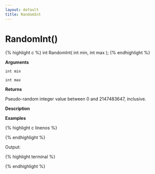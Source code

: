 ```yaml
---
layout: default
title: RandomInt
---
```


# RandomInt()

{% highlight c %}
int RandomInt( int min, int max );
{% endhighlight %}

**Arguments**

`int min`

`int max`

**Returns**

Pseudo-random integer value between ​0​ and 2147483647, inclusive.


**Description**

**Examples**

{% highlight c linenos %}

{% endhighlight %}

Output:

{% highlight terminal %}

{% endhighlight %}
